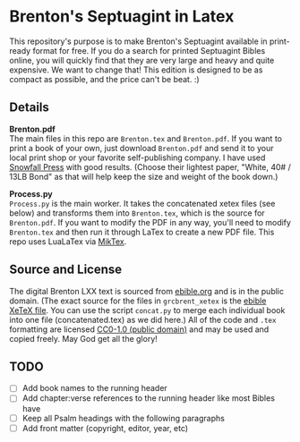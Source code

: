 # Brenton's Septuagint in Latex

This repository's purpose is to make Brenton's Septuagint available in print-ready format for free. If you do a search for printed Septuagint Bibles online, you will quickly find that they are very large and heavy and quite expensive. We want to change that! This edition is designed to be as compact as possible, and the price can't be beat. :) 

## Details
**Brenton.pdf**  
The main files in this repo are `Brenton.tex` and `Brenton.pdf`. If you want to print a book of your own, just download `Brenton.pdf` and send it to your local print shop or your favorite self-publishing company. I have used [Snowfall Press](https://www.snowfallpress.com/) with good results. (Choose their lightest paper, "White, 40# / 13LB Bond" as that will help keep the size and weight of the book down.)

**Process.py**  
`Process.py` is the main worker. It takes the concatenated xetex files (see below) and transforms them into `Brenton.tex`, which is the source for `Brenton.pdf`. If you want to modify the PDF in any way, you'll need to modify `Brenton.tex` and then run it through LaTex to create a new PDF file. This repo uses LuaLaTex via [MikTex](https://miktex.org/).  

## Source and License
The digital Brenton LXX text is sourced from [ebible.org](https://ebible.org/Scriptures/details.php?id=grcbrent) and is in the public domain. (The exact source for the files in `grcbrent_xetex` is the [ebible XeTeX file](https://ebible.org/Scriptures/grcbrent_xetex.zip). You can use the script `concat.py` to merge each individual book into one file (concatenated.tex) as we did here.) All of the code and `.tex` formatting are licensed [CC0-1.0 (public domain)](https://github.com/mrgreekgeek/Brenton-LXX-Latex-print-project/blob/main/LICENSE) and may be used and copied freely. May God get all the glory! 

## TODO 
- [ ] Add book names to the running header
- [ ] Add chapter:verse references to the running header like most Bibles have 
- [ ] Keep all Psalm headings with the following paragraphs
- [ ] Add front matter (copyright, editor, year, etc)